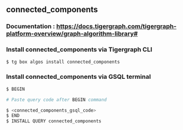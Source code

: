 ## connected_components
### Documentation : https://docs.tigergraph.com/tigergraph-platform-overview/graph-algorithm-library#
### Install connected_components via Tigergraph CLI
```bash
$ tg box algos install connected_components
```
### Install connected_components via GSQL terminal
```bash
$ BEGIN 

# Paste query code after BEGIN command

$ <connected_components_gsql_code>
$ END 
$ INSTALL QUERY connected_components
```